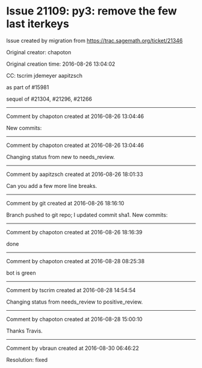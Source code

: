 # Issue 21109: py3: remove the few last iterkeys

Issue created by migration from https://trac.sagemath.org/ticket/21346

Original creator: chapoton

Original creation time: 2016-08-26 13:04:02

CC:  tscrim jdemeyer aapitzsch

as part of #15981

sequel of #21304, #21296, #21266


---

Comment by chapoton created at 2016-08-26 13:04:46

New commits:


---

Comment by chapoton created at 2016-08-26 13:04:46

Changing status from new to needs_review.


---

Comment by aapitzsch created at 2016-08-26 18:01:33

Can you add a few more line breaks.


---

Comment by git created at 2016-08-26 18:16:10

Branch pushed to git repo; I updated commit sha1. New commits:


---

Comment by chapoton created at 2016-08-26 18:16:39

done


---

Comment by chapoton created at 2016-08-28 08:25:38

bot is green


---

Comment by tscrim created at 2016-08-28 14:54:54

Changing status from needs_review to positive_review.


---

Comment by chapoton created at 2016-08-28 15:00:10

Thanks Travis.


---

Comment by vbraun created at 2016-08-30 06:46:22

Resolution: fixed
